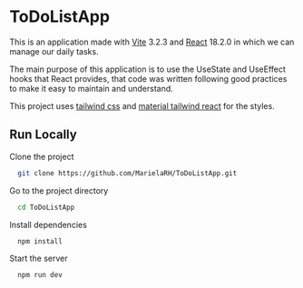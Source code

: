 
# ToDoListApp 
This is an application made with [Vite](https://vitejs.dev) 3.2.3 and [React](https://reactjs.org) 18.2.0 in which we can manage our daily tasks.

The main purpose of this application is to use the UseState and UseEffect hooks that React provides,
that code was written following good practices to make it easy to maintain and understand.

This project uses [tailwind css](https://tailwindcss.com) and [material tailwind react](https://www.material-tailwind.com) for the styles.


## Run Locally

Clone the project

```bash
  git clone https://github.com/MarielaRH/ToDoListApp.git
```

Go to the project directory

```bash
  cd ToDoListApp
```

Install dependencies

```bash
  npm install
```

Start the server

```bash
  npm run dev
```

